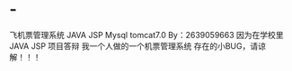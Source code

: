 # -
飞机票管理系统
  JAVA JSP Mysql tomcat7.0
    By：2639059663
      因为在学校里JAVA JSP 项目答辩 我一个人做的一个机票管理系统
        存在的小BUG，请谅解！！！
  
  
